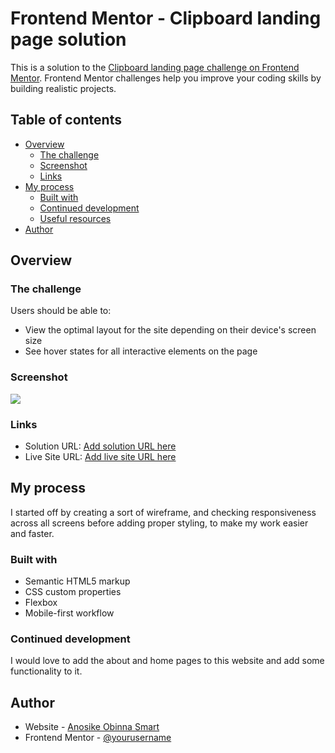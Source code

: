 # Frontend Mentor - Clipboard landing page solution

This is a solution to the [Clipboard landing page challenge on Frontend Mentor](https://www.frontendmentor.io/challenges/clipboard-landing-page-5cc9bccd6c4c91111378ecb9). Frontend Mentor challenges help you improve your coding skills by building realistic projects.

## Table of contents

- [Overview](#overview)
  - [The challenge](#the-challenge)
  - [Screenshot](#screenshot)
  - [Links](#links)
- [My process](#my-process)
  - [Built with](#built-with)
  - [Continued development](#continued-development)
  - [Useful resources](#useful-resources)
- [Author](#author)

## Overview

### The challenge

Users should be able to:

- View the optimal layout for the site depending on their device's screen size
- See hover states for all interactive elements on the page

### Screenshot

![](./screenshot/)

### Links

- Solution URL: [Add solution URL here](https://clipboard-website-smartlify.netlify.app/)
- Live Site URL: [Add live site URL here](https://github.com/Smartlify08/clipbboard-landing-page)

## My process

I started off by creating a sort of wireframe, and checking responsiveness across all screens before adding proper styling, to make my work easier and faster.

### Built with

- Semantic HTML5 markup
- CSS custom properties
- Flexbox
- Mobile-first workflow

### Continued development

I would love to add the about and home pages to this website and add some functionality to it.

## Author

- Website - [Anosike Obinna Smart](https://superb-pony-63b1e3.netlify.app/)
- Frontend Mentor - [@yourusername](https://www.frontendmentor.io/profile/Smartlify08)
